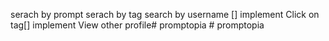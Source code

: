 serach by prompt
serach by tag
search by username [] implement Click on tag[] implement View other profile#   p r o m p t o p i a  
 #   p r o m p t o p i a  
 